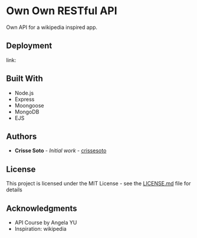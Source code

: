 # Own Own RESTful API

Own API for a wikipedia inspired app.


## Deployment

link: 

## Built With

* Node.js
* Express
* Moongoose
* MongoDB
* EJS

## Authors

* **Crisse Soto** - *Initial work* - [crissesoto](https://github.com/crissesoto)

## License

This project is licensed under the MIT License - see the [LICENSE.md](LICENSE.md) file for details

## Acknowledgments

* API Course by Angela YU
* Inspiration: wikipedia
